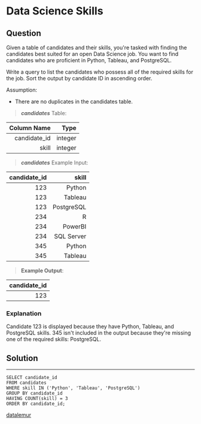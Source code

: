 # Data Science Skills

## **Question**

Given a table of candidates and their skills, you're tasked with finding the candidates best suited for an open Data Science job. You want to find candidates who are proficient in Python, Tableau, and PostgreSQL.

Write a query to list the candidates who possess all of the required skills for the job. Sort the output by candidate ID in ascending order.

Assumption:

* There are no duplicates in the candidates table.

>***candidates***  Table:

|Column Name|Type|
|---:|---:|
|candidate_id|integer|
|skill|integer|

>***candidates*** Example Input:

|candidate_id|	skill|
|---:|---:|
123|	Python
123|    Tableau
123|	PostgreSQL
234|	R
234|	PowerBI
234|	SQL Server
345|	Python
345|	Tableau

>**Example Output**:

|candidate_id|
|---:|
|123|

### **Explanation**
Candidate 123 is displayed because they have Python, Tableau, and PostgreSQL skills. 345 isn't included in the output because they're missing one of the required skills: PostgreSQL.

## Solution
---
    SELECT candidate_id 
    FROM candidates 
    WHERE skill IN ('Python', 'Tableau', 'PostgreSQL')
    GROUP BY candidate_id
    HAVING COUNT(skill) = 3
    ORDER BY candidate_id;

[datalemur](https://datalemur.com/)


